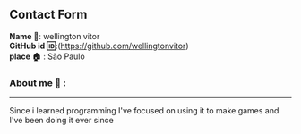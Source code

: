 ## Contact Form
**Name :name_badge:**:   wellington vitor
<br>
**GitHub id :id:**:(https://github.com/wellingtonvitor)
<br>
**place :house:** : São Paulo
### About me :boy: :
---
Since i learned programming I've focused on using it to make games and I've been doing it ever since